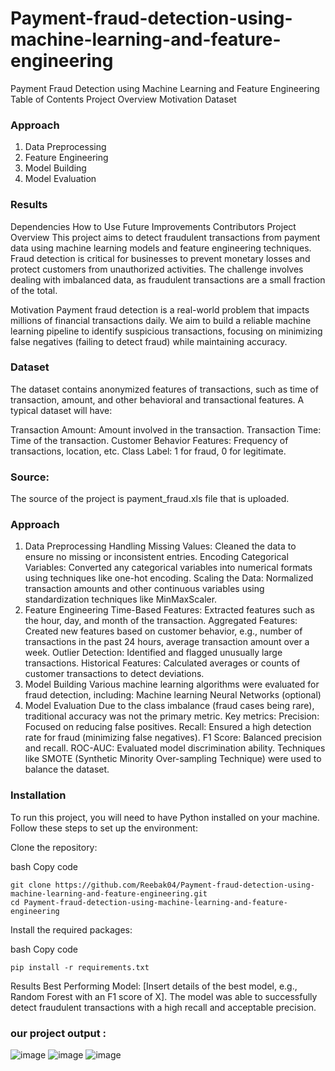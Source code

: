 # Payment-fraud-detection-using-machine-learning-and-feature-engineering


Payment Fraud Detection using Machine Learning and Feature Engineering
Table of Contents
Project Overview
Motivation
Dataset

### Approach

1. Data Preprocessing
2. Feature Engineering
3. Model Building
4. Model Evaluation
   
### Results

Dependencies
How to Use
Future Improvements
Contributors
Project Overview
This project aims to detect fraudulent transactions from payment data using machine learning models and feature engineering techniques. Fraud detection is critical for businesses to prevent monetary losses and protect customers from unauthorized activities. The challenge involves dealing with imbalanced data, as fraudulent transactions are a small fraction of the total.

Motivation
Payment fraud detection is a real-world problem that impacts millions of financial transactions daily. We aim to build a reliable machine learning pipeline to identify suspicious transactions, focusing on minimizing false negatives (failing to detect fraud) while maintaining accuracy.

### Dataset
The dataset contains anonymized features of transactions, such as time of transaction, amount, and other behavioral and transactional features. A typical dataset will have:

Transaction Amount: Amount involved in the transaction.
Transaction Time: Time of the transaction.
Customer Behavior Features: Frequency of transactions, location, etc.
Class Label: 1 for fraud, 0 for legitimate.

### Source:
The source of the project is payment_fraud.xls file that is uploaded.

### Approach
1. Data Preprocessing
Handling Missing Values: Cleaned the data to ensure no missing or inconsistent entries.
Encoding Categorical Variables: Converted any categorical variables into numerical formats using techniques like one-hot encoding.
Scaling the Data: Normalized transaction amounts and other continuous variables using standardization techniques like MinMaxScaler.
2. Feature Engineering
Time-Based Features: Extracted features such as the hour, day, and month of the transaction.
Aggregated Features: Created new features based on customer behavior, e.g., number of transactions in the past 24 hours, average transaction amount over a week.
Outlier Detection: Identified and flagged unusually large transactions.
Historical Features: Calculated averages or counts of customer transactions to detect deviations.
3. Model Building
Various machine learning algorithms were evaluated for fraud detection, including:
Machine learning
Neural Networks (optional)
4. Model Evaluation
Due to the class imbalance (fraud cases being rare), traditional accuracy was not the primary metric.
Key metrics:
Precision: Focused on reducing false positives.
Recall: Ensured a high detection rate for fraud (minimizing false negatives).
F1 Score: Balanced precision and recall.
ROC-AUC: Evaluated model discrimination ability.
Techniques like SMOTE (Synthetic Minority Over-sampling Technique) were used to balance the dataset.
### Installation
To run this project, you will need to have Python installed on your machine. Follow these steps to set up the environment:

Clone the repository:

bash
Copy code
```
git clone https://github.com/Reebak04/Payment-fraud-detection-using-machine-learning-and-feature-engineering.git
cd Payment-fraud-detection-using-machine-learning-and-feature-engineering
```
Install the required packages:

bash
Copy code
```
pip install -r requirements.txt
```

Results
Best Performing Model: [Insert details of the best model, e.g., Random Forest with an F1 score of X].
The model was able to successfully detect fraudulent transactions with a high recall and acceptable precision.
### our project output :
![image](https://github.com/user-attachments/assets/96b605ba-d8b5-46f5-8135-50a3995b31af)
![image](https://github.com/user-attachments/assets/a3d1df27-de48-4751-8096-624eb2e477b1)
![image](https://github.com/user-attachments/assets/7f922c06-1aca-47c9-8eae-de374c70d533)



